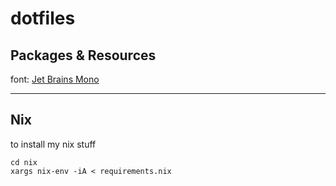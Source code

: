 # dotfiles #

## Packages & Resources ##

font: [Jet Brains Mono](https://github.com/ryanoasis/nerd-fonts/blob/master/patched-fonts/JetBrainsMono/Ligatures/Regular/JetBrainsMonoNerdFontMono-Regular.ttf)

---

## Nix

to install my nix stuff

```
cd nix
xargs nix-env -iA < requirements.nix
```
